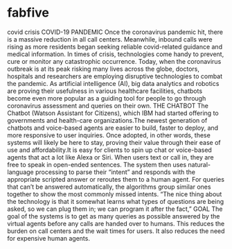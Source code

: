 # fabfive
covid crisis
COVID-19 PANDEMIC
         Once  the coronavirus pandemic hit, there is a massive reduction in  all call centers. Meanwhile, inbound calls were rising as more residents began seeking reliable covid-related guidance and medical information. In times of crisis, technologies come handy to prevent, cure or monitor any catastrophic occurrence. Today, when the coronavirus outbreak is at its peak risking many lives across the globe, doctors, hospitals and researchers are employing disruptive technologies to combat the pandemic. As artificial intelligence (AI), big data analytics and robotics are proving their usefulness in various healthcare facilities, chatbots become even more popular as a guiding tool for people to go through coronavirus assessment and queries on their own. 
THE CHATBOT
            The Chatbot (Watson Assistant for Citizens), which IBM had started offering to governments and health-care organizations.The newest generation of chatbots and voice-based agents are easier to build, faster to deploy, and more responsive to user inquiries. Once adopted, in other words, these systems will likely be here to stay, proving their value through their ease of use and affordability.It is  easy for clients to spin up chat or voice-based agents that act a lot like Alexa or Siri. When users text or call in, they are free to speak in open-ended sentences. The system then uses natural-language processing to parse their “intent” and responds with the appropriate scripted answer or reroutes them to a human agent. For queries that can’t be answered automatically, the algorithms group similar ones together to show the most commonly missed intents. “The nice thing about the technology is that it somewhat learns what types of questions are being asked, so we can plug them in; we can program it after the fact,” 
GOAL 
          The goal of the systems is to get as many queries as possible answered by the virtual agents before any calls are handed over to humans. This reduces the burden on call centers and the wait times for users. It also reduces the need for expensive human agents.

